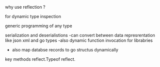 why use reflection ?

for dynamic type inspection

generic programming of any type

serialization and deserialistions
-can convert between data represrentation like json xml and go types
-also dynamic function invocation for librabries
- also map databse records to go structus dynamically

key methods
reflect.Typeof
reflect.